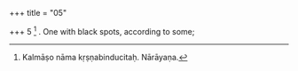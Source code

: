 +++
title = "05"

+++
5 [^2] . One with black spots, according to some;


[^2]:  Kalmāṣo nāma kṛṣṇabinducitaḥ. Nārāyaṇa.
